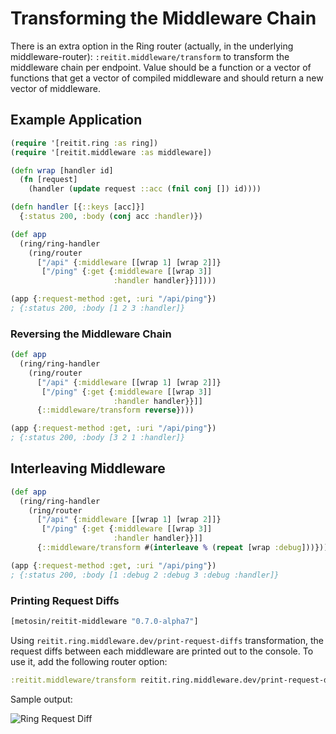 # Transforming the Middleware Chain

There is an extra option in the Ring router (actually, in the underlying middleware-router): `:reitit.middleware/transform` to transform the middleware chain per endpoint. Value should be a function or a vector of functions that get a vector of compiled middleware and should return a new vector of middleware.

## Example Application

```clj
(require '[reitit.ring :as ring])
(require '[reitit.middleware :as middleware])

(defn wrap [handler id]
  (fn [request]
    (handler (update request ::acc (fnil conj []) id))))

(defn handler [{::keys [acc]}]
  {:status 200, :body (conj acc :handler)})

(def app
  (ring/ring-handler
    (ring/router
      ["/api" {:middleware [[wrap 1] [wrap 2]]}
       ["/ping" {:get {:middleware [[wrap 3]]
                       :handler handler}}]])))

(app {:request-method :get, :uri "/api/ping"})
; {:status 200, :body [1 2 3 :handler]}
```

### Reversing the Middleware Chain

```clj
(def app
  (ring/ring-handler
    (ring/router
      ["/api" {:middleware [[wrap 1] [wrap 2]]}
       ["/ping" {:get {:middleware [[wrap 3]]
                       :handler handler}}]]
      {::middleware/transform reverse})))

(app {:request-method :get, :uri "/api/ping"})
; {:status 200, :body [3 2 1 :handler]}
```

## Interleaving Middleware

```clj
(def app
  (ring/ring-handler
    (ring/router
      ["/api" {:middleware [[wrap 1] [wrap 2]]}
       ["/ping" {:get {:middleware [[wrap 3]]
                       :handler handler}}]]
      {::middleware/transform #(interleave % (repeat [wrap :debug]))})))

(app {:request-method :get, :uri "/api/ping"})
; {:status 200, :body [1 :debug 2 :debug 3 :debug :handler]}
```

### Printing Request Diffs

```clj
[metosin/reitit-middleware "0.7.0-alpha7"]
```

Using `reitit.ring.middleware.dev/print-request-diffs` transformation, the request diffs between each middleware are printed out to the console. To use it, add the following router option:

```clj
:reitit.middleware/transform reitit.ring.middleware.dev/print-request-diffs
```

Sample output:

![Ring Request Diff](../images/ring-request-diff.png)
